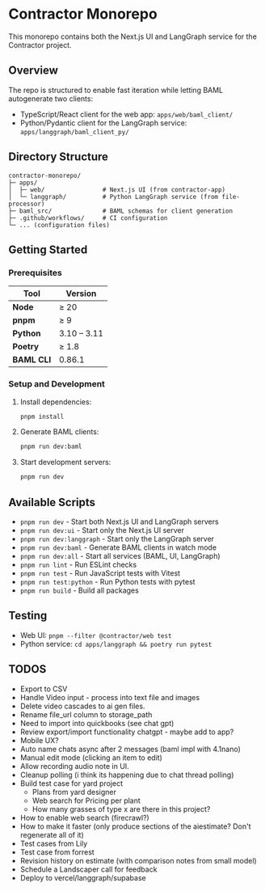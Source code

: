 # Contractor Monorepo

This monorepo contains both the Next.js UI and LangGraph service for the Contractor project.

## Overview

The repo is structured to enable fast iteration while letting BAML autogenerate two clients:
- TypeScript/React client for the web app: `apps/web/baml_client/`
- Python/Pydantic client for the LangGraph service: `apps/langgraph/baml_client_py/`

## Directory Structure

```
contractor-monorepo/
├─ apps/
│  ├─ web/                # Next.js UI (from contractor-app)
│  └─ langgraph/          # Python LangGraph service (from file-processor)
├─ baml_src/              # BAML schemas for client generation
├─ .github/workflows/     # CI configuration
└─ ... (configuration files)
```

## Getting Started

### Prerequisites

| Tool         | Version     |
|--------------|-------------|
| **Node**     | ≥ 20        |
| **pnpm**     | ≥ 9         |
| **Python**   | 3.10 – 3.11 |
| **Poetry**   | ≥ 1.8       |
| **BAML CLI** | 0.86.1      |

### Setup and Development

1. Install dependencies:
   ```bash
   pnpm install
   ```

2. Generate BAML clients:
   ```bash
   pnpm run dev:baml
   ```

3. Start development servers:
   ```bash
   pnpm run dev
   ```

## Available Scripts

- `pnpm run dev` - Start both Next.js UI and LangGraph servers
- `pnpm run dev:ui` - Start only the Next.js UI server
- `pnpm run dev:langgraph` - Start only the LangGraph server
- `pnpm run dev:baml` - Generate BAML clients in watch mode
- `pnpm run dev:all` - Start all services (BAML, UI, LangGraph)
- `pnpm run lint` - Run ESLint checks
- `pnpm run test` - Run JavaScript tests with Vitest
- `pnpm run test:python` - Run Python tests with pytest
- `pnpm run build` - Build all packages

## Testing

- Web UI: `pnpm --filter @contractor/web test`
- Python service: `cd apps/langgraph && poetry run pytest`




## TODOS
- Export to CSV
- Handle Video input - process into text file and images
- Delete video cascades to ai gen files.
- Rename file_url column to storage_path
- Need to import into quickbooks (see chat gpt)
- Review export/import functionality chatgpt - maybe add to app?
- Mobile UX?
- Auto name chats async after 2 messages (baml impl with 4.1nano)
- Manual edit mode (clicking an item to edit)
- Allow recording audio note in UI.
- Cleanup polling (i think its happening due to chat thread polling)
- Build test case for yard project
   - Plans from yard designer
   - Web search for Pricing per plant
   - How many grasses of type x are there in this project?
- How to enable web search (firecrawl?) 
- How to make it faster (only produce sections of the aiestimate? Don't regenerate all of it)
- Test cases from Lily
- Test case from forrest
- Revision history on estimate (with comparison notes from small model)
- Schedule a Landscaper call for feedback
- Deploy to vercel/langgraph/supabase
